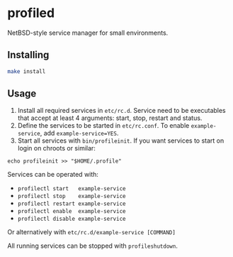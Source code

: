 # profiled

NetBSD-style service manager for small environments.

## Installing

```sh
make install
```

## Usage

1. Install all required services in `etc/rc.d`. Service need to be executables
that accept at least 4 arguments: start, stop, restart and status.
2. Define the services to be started in `etc/rc.conf`. To enable
`example-service`, add `example-service=YES`.
3. Start all services with `bin/profileinit`. If you want services to start on
login on chroots or similar:

```
echo profileinit >> "$HOME/.profile"
```

Services can be operated with:

* `profilectl start   example-service`
* `profilectl stop    example-service`
* `profilectl restart example-service`
* `profilectl enable  example-service`
* `profilectl disable example-service`

Or alternatively with `etc/rc.d/example-service [COMMAND]`

All running services can be stopped with `profileshutdown`.


